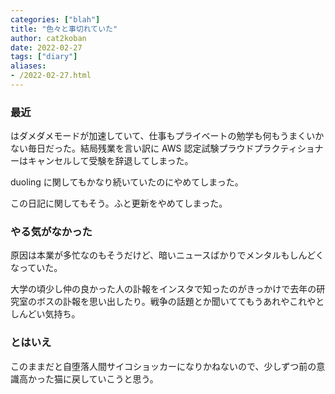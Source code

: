 ```yaml
---
categories: ["blah"]
title: "色々と事切れていた"
author: cat2koban
date: 2022-02-27
tags: ["diary"]
aliases:
- /2022-02-27.html
---
```


### 最近

はダメダメモードが加速していて、仕事もプライベートの勉学も何もうまくいかない毎日だった。結局残業を言い訳に AWS 認定試験プラウドプラクティショナーはキャンセルして受験を辞退してしまった。

duoling に関してもかなり続いていたのにやめてしまった。

この日記に関してもそう。ふと更新をやめてしまった。

### やる気がなかった

原因は本業が多忙なのもそうだけど、暗いニュースばかりでメンタルもしんどくなっていた。

大学の頃少し仲の良かった人の訃報をインスタで知ったのがきっかけで去年の研究室のボスの訃報を思い出したり。戦争の話題とか聞いててもうあれやこれやとしんどい気持ち。

### とはいえ

このままだと自堕落人間サイコショッカーになりかねないので、少しずつ前の意識高かった猫に戻していこうと思う。
